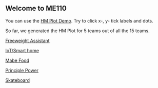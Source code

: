 ## Welcome to ME110

You can use the [HM Plot Demo](https://zcwist.github.io/ME110/playground.html). Try to click x-, y- tick labels and dots.

So far, we generated the HM Plot for 5 teams out of all the 15 teams. 

[Freeweight Assistant](./pages/team2.html)

[IoT/Smart home](./pages/team6.html)

[Mabe Food](./pages/team8.html)

[Principle Power](./pages/team12.html)

[Skateboard](./pages/team14.html)